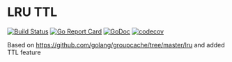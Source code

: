 LRU TTL
=======

[![Build Status](https://travis-ci.org/dualinventive/go-lruttl.svg?branch=master)](https://travis-ci.org/dualinventive/go-lruttl)
[![Go Report Card](https://goreportcard.com/badge/github.com/dualinventive/go-lruttl)](https://goreportcard.com/report/github.com/dualinventive/go-lruttl)
[![GoDoc](https://godoc.org/github.com/dualinventive/go-lruttl?status.svg)](https://godoc.org/github.com/dualinventive/go-lruttl)
[![codecov](https://codecov.io/gh/dualinventive/go-lruttl/branch/master/graph/badge.svg)](https://codecov.io/gh/dualinventive/go-lruttl)

Based on https://github.com/golang/groupcache/tree/master/lru and added TTL feature

